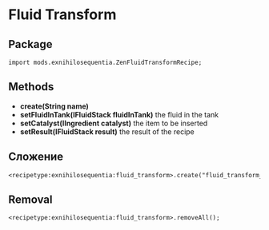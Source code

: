 # Fluid Transform

## Package
`import mods.exnihilosequentia.ZenFluidTransformRecipe;`

## Methods
- **create(String name)**
- **setFluidInTank(IFluidStack fluidInTank)** the fluid in the tank
- **setCatalyst(IIngredient catalyst)** the item to be inserted
- **setResult(IFluidStack result)** the result of the recipe


## Сложение

```zenscript
<recipetype:exnihilosequentia:fluid_transform>.create("fluid_transform_test").setFluidInTank(<fluid:minecraft:lava>).setCatalyst(<item:minecraft:diamond>).setResult(<fluid:minecraft:water>);
```

## Removal

```zenscript
<recipetype:exnihilosequentia:fluid_transform>.removeAll();
```
